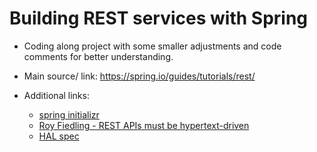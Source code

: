 # Building REST services with Spring

- Coding along project with some smaller adjustments and code comments for better understanding.

- Main source/ link: <https://spring.io/guides/tutorials/rest/>

- Additional links:
  - [spring initializr](<https://start.spring.io/>)
  - [Roy Fiedling - REST APIs must be hypertext-driven](<https://roy.gbiv.com/untangled/2008/rest-apis-must-be-hypertext-driven>)
  - [HAL spec](<https://stateless.group/hal_specification.html>)
